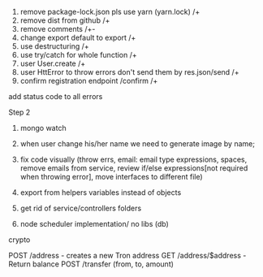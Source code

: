 1. remove package-lock.json pls use yarn (yarn.lock) /+
2. remove dist from github /+
3. remove comments /+-
4. change export default to export /+
5. use destructuring /+
6. use try/catch for whole function /+
7. user User.create /+
8. user HttError to throw errors don't send them by res.json/send /+
9. confirm registration endpoint /confirm /+

add status code to all errors



Step 2

1. mongo watch 
2. when user change his/her name we need to generate image by name;
3. fix code visually (throw errs, email: email type expressions, spaces, remove emails from service, review if/else expressions[not required when throwing error], move interfaces to different file)

4. export from helpers variables instead of objects

5. get rid of service/controllers folders 

6. node scheduler implementation/ no libs (db) 




crypto

POST /address - creates a new Tron address
GET /address/$address - Return balance
POST /transfer (from, to, amount)